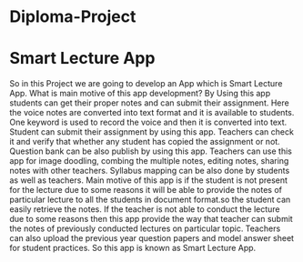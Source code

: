 # Diploma-Project
# Smart Lecture App
So in this Project we are going to develop an App which is Smart Lecture App. What is main motive of this app development?
By Using this app students can get their proper notes and can submit their assignment. Here the
voice notes are converted into text format and it is available to students. One keyword is used to record the voice and then it is converted into text. Student can submit their assignment by using this app. Teachers can check it and verify that whether any student has copied the assignment or not. Question bank can be also publish by using this app. Teachers can use this app for image doodling, combing the multiple notes, editing notes, sharing notes with other teachers. Syllabus mapping can be also done by students as well as teachers.
Main motive of this app is if the student is not present for the lecture due to some reasons it will be able to provide the notes of particular lecture to all the students in document format.so the student can easily retrieve the notes. If the teacher is not able to conduct the lecture due to some reasons then this app provide the way that teacher can submit the notes of previously conducted lectures on particular topic. Teachers can also upload the previous year question papers and model answer sheet for student practices. So this app is known as Smart Lecture App.
